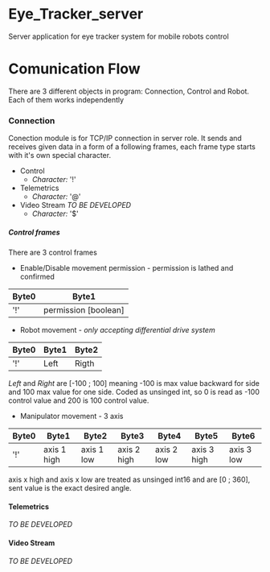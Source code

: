 # Eye_Tracker_server
Server application for eye tracker system for mobile robots control

# Comunication Flow

There are 3 different objects in program: Connection, Control and Robot. Each of them works independently

### Connection

Conection module is for TCP/IP connection in server role. It sends and receives given data in a form of a following frames, each frame type starts with it's own special character.

* Control
  * *Character:* '!'
* Telemetrics
  * *Character:* '@'
* Video Stream *TO BE DEVELOPED*
  * *Character:* '$'

##### Control frames

There are 3 control frames

* Enable/Disable movement permission - permission is lathed and confirmed

| Byte0 | Byte1 |
| ----- | ---- |
| '!' | permission [boolean] |


* Robot movement - *only accepting differential drive system*

| Byte0 | Byte1 | Byte2 |
| ----- | ---- | ---- |
| '!' | Left  | Rigth|

*Left* and *Right* are [-100 ; 100] meaning -100 is max value backward for side and 100 max value for one side. 
Coded as unsinged int, so 0 is read as -100 control value and 200 is 100 control value. 

* Manipulator movement - 3 axis

| Byte0 | Byte1 | Byte2 | Byte3 | Byte4 | Byte5 | Byte6 |
| ----- | ---- | ---- | ---- | ---- | ---- | ---- |
| '!' | axis 1 high | axis 1 low | axis 2 high | axis 2 low |axis 3 high | axis 3 low |

axis x high and axis x low are treated as unsinged int16 and are [0 ; 360], sent value is the exact desired angle.

#### Telemetrics

*TO BE DEVELOPED*

#### Video Stream

*TO BE DEVELOPED*
